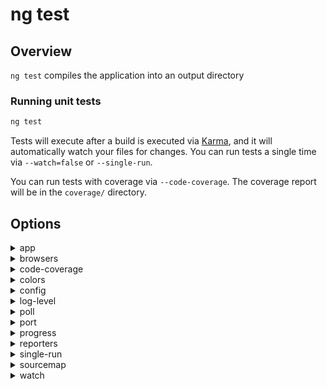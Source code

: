 <!-- Links in /docs/documentation should NOT have `.md` at the end, because they end up in our wiki at release. -->

# ng test

## Overview
`ng test` compiles the application into an output directory

### Running unit tests

```bash
ng test
```

Tests will execute after a build is executed via [Karma](http://karma-runner.github.io/0.13/index.html), and it will automatically watch your files for changes. You can run tests a single time via `--watch=false` or `--single-run`.

You can run tests with coverage via `--code-coverage`. The coverage report will be in the `coverage/` directory.

## Options
<details>
  <summary>app</summary>
  <p>
    <code>--app</code> (aliases: <code>-a</code>) <em>default value: 1st app</em>
  </p>
  <p>
    Specifies app name or index to use.
  </p>
</details>

<details>
  <summary>browsers</summary>
  <p>
    <code>--browsers</code>
  </p>
  <p>
    Override which browsers tests are run against.
  </p>
</details>

<details>
  <summary>code-coverage</summary>
  <p>
    <code>--code-coverage</code> (aliases: <code>-cc</code>) <em>default value: false</em>
  </p>
  <p>
    Coverage report will be in the coverage/ directory.
  </p>
</details>

<details>
  <summary>colors</summary>
  <p>
    <code>--colors</code>
  </p>
  <p>
    Enable or disable colors in the output (reporters and logs).
  </p>
</details>

<details>
  <summary>config</summary>
  <p>
    <code>--config</code> (aliases: <code>-c</code>)
  </p>
  <p>
    Use a specific config file. Defaults to the protractor config file in angular-cli.json.
  </p>
</details>

<details>
  <summary>log-level</summary>
  <p>
    <code>--log-level</code>
  </p>
  <p>
    Level of logging.
  </p>
</details>

<details>
  <summary>poll</summary>
  <p>
    <code>--poll</code>
  </p>
  <p>
    Enable and define the file watching poll time period (milliseconds).
  </p>
</details>

<details>
  <summary>port</summary>
  <p>
    <code>--port</code>
  </p>
  <p>
    Port where the web server will be listening.
  </p>
</details>

<details>
  <summary>progress</summary>
  <p>
    <code>--progress</code> <em>default value: true</em>
  </p>
  <p>
    Log progress to the console while in progress.
  </p>
</details>

<details>
  <summary>reporters</summary>
  <p>
    <code>--reporters</code>
  </p>
  <p>
    List of reporters to use.
  </p>
</details>

<details>
  <summary>single-run</summary>
  <p>
    <code>--single-run</code> (aliases: <code>-sr</code>)
  </p>
  <p>
    Run tests a single time.
  </p>
</details>

<details>
  <summary>sourcemap</summary>
  <p>
    <code>--sourcemap</code> (aliases: <code>-sm</code>, <code>sourcemaps</code>)
  </p>
  <p>
    Output sourcemaps.
  </p>
</details>

<details>
  <summary>watch</summary>
  <p>
    <code>--watch</code> (aliases: <code>-w</code>)
  </p>
  <p>
    Run build when files change.
  </p>
</details>
